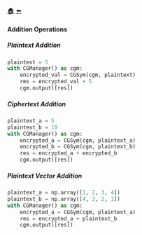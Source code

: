 [:house:](/docs/README.md) [:arrow_left:](/docs/basic_operations/README.md)

#### Addition Operations

##### Plaintext Addition

```python
plaintext = 5
with CGManager() as cgm:
    encrypted_val = CGSym(cgm, plaintext)
    res = encrypted_val + 5
    cgm.output([res])
```

##### Ciphertext Addition

```python
plaintext_a = 5
plaintext_b = 10
with CGManager() as cgm:
    encrypted_a = CGSym(cgm, plaintext_a)
    encrypted_b = CGSym(cgm, plaintext_b)
    res = encrypted_a + encrypted_b
    cgm.output([res])
```

##### Plaintext Vector Addition

```python
plaintext_a = np.array([1, 2, 3, 4])
plaintext_b = np.array([4, 3, 2, 1])
with CGManager() as cgm:
    encrypted_a = CGSym(cgm, plaintext_a)
    res = encrypted_a + plaintext_b
    cgm.output([res])
```